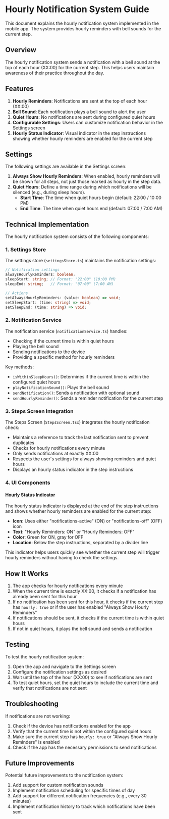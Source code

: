 # Hourly Notification System Guide

This document explains the hourly notification system implemented in the mobile app. The system provides hourly reminders with bell sounds for the current step.

## Overview

The hourly notification system sends a notification with a bell sound at the top of each hour (XX:00) for the current step. This helps users maintain awareness of their practice throughout the day.

## Features

1. **Hourly Reminders**: Notifications are sent at the top of each hour (XX:00)
2. **Bell Sound**: Each notification plays a bell sound to alert the user
3. **Quiet Hours**: No notifications are sent during configured quiet hours
4. **Configurable Settings**: Users can customize notification behavior in the Settings screen
5. **Hourly Status Indicator**: Visual indicator in the step instructions showing whether hourly reminders are enabled for the current step

## Settings

The following settings are available in the Settings screen:

1. **Always Show Hourly Reminders**: When enabled, hourly reminders will be shown for all steps, not just those marked as hourly in the step data.
2. **Quiet Hours**: Define a time range during which notifications will be silenced (e.g., during sleep hours).
   - **Start Time**: The time when quiet hours begin (default: 22:00 / 10:00 PM)
   - **End Time**: The time when quiet hours end (default: 07:00 / 7:00 AM)

## Technical Implementation

The hourly notification system consists of the following components:

### 1. Settings Store

The settings store (`settingsStore.ts`) maintains the notification settings:

```typescript
// Notification settings
alwaysHourlyReminders: boolean;
sleepStart: string; // Format: "22:00" (10:00 PM)
sleepEnd: string;   // Format: "07:00" (7:00 AM)

// Actions
setAlwaysHourlyReminders: (value: boolean) => void;
setSleepStart: (time: string) => void;
setSleepEnd: (time: string) => void;
```

### 2. Notification Service

The notification service (`notificationService.ts`) handles:

- Checking if the current time is within quiet hours
- Playing the bell sound
- Sending notifications to the device
- Providing a specific method for hourly reminders

Key methods:
- `isWithinSleepHours()`: Determines if the current time is within the configured quiet hours
- `playNotificationSound()`: Plays the bell sound
- `sendNotification()`: Sends a notification with optional sound
- `sendHourlyReminder()`: Sends a reminder notification for the current step

### 3. Steps Screen Integration

The Steps Screen (`StepsScreen.tsx`) integrates the hourly notification check:

- Maintains a reference to track the last notification sent to prevent duplicates
- Checks for hourly notifications every minute
- Only sends notifications at exactly XX:00
- Respects the user's settings for always showing reminders and quiet hours
- Displays an hourly status indicator in the step instructions

### 4. UI Components

#### Hourly Status Indicator

The hourly status indicator is displayed at the end of the step instructions and shows whether hourly reminders are enabled for the current step:

- **Icon**: Uses either "notifications-active" (ON) or "notifications-off" (OFF) icon
- **Text**: "Hourly Reminders: ON" or "Hourly Reminders: OFF"
- **Color**: Green for ON, gray for OFF
- **Location**: Below the step instructions, separated by a divider line

This indicator helps users quickly see whether the current step will trigger hourly reminders without having to check the settings.

## How It Works

1. The app checks for hourly notifications every minute
2. When the current time is exactly XX:00, it checks if a notification has already been sent for this hour
3. If no notification has been sent for this hour, it checks if the current step has `hourly: true` or if the user has enabled "Always Show Hourly Reminders"
4. If notifications should be sent, it checks if the current time is within quiet hours
5. If not in quiet hours, it plays the bell sound and sends a notification

## Testing

To test the hourly notification system:

1. Open the app and navigate to the Settings screen
2. Configure the notification settings as desired
3. Wait until the top of the hour (XX:00) to see if notifications are sent
4. To test quiet hours, set the quiet hours to include the current time and verify that notifications are not sent

## Troubleshooting

If notifications are not working:

1. Check if the device has notifications enabled for the app
2. Verify that the current time is not within the configured quiet hours
3. Make sure the current step has `hourly: true` or "Always Show Hourly Reminders" is enabled
4. Check if the app has the necessary permissions to send notifications

## Future Improvements

Potential future improvements to the notification system:

1. Add support for custom notification sounds
2. Implement notification scheduling for specific times of day
3. Add support for different notification frequencies (e.g., every 30 minutes)
4. Implement notification history to track which notifications have been sent
